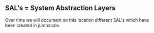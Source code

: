 ## SAL's = System Abstraction Layers

Over time we will document on this location different SAL's which have been created in jumpscale.
